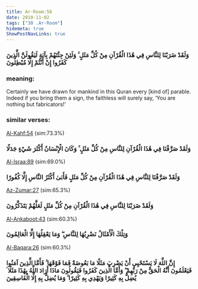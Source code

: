 ```yaml
---
title: Ar-Room:58
date: 2010-11-02
tags: ["30 .Ar-Room"]
hidemeta: true 
ShowPostNavLinks: true 
---
```

### وَلَقَدْ ضَرَبْنَا لِلنَّاسِ فِي هَٰذَا الْقُرْآنِ مِنْ كُلِّ مَثَلٍ ۚ وَلَئِنْ جِئْتَهُمْ بِآيَةٍ لَيَقُولَنَّ الَّذِينَ كَفَرُوا إِنْ أَنْتُمْ إِلَّا مُبْطِلُونَ
### meaning: 
Certainly we have drawn for mankind in this Quran every [kind of] parable. Indeed if you bring them a sign, the faithless will surely say, ‘You are nothing but fabricators!’
### similar verses: 

[Al-Kahf:54](/18/54) (sim:73.3%)

### وَلَقَدْ صَرَّفْنَا فِي هَٰذَا الْقُرْآنِ لِلنَّاسِ مِنْ كُلِّ مَثَلٍ ۚ وَكَانَ الْإِنْسَانُ أَكْثَرَ شَيْءٍ جَدَلًا

[Al-Israa:89](/17/89) (sim:69.0%)

### وَلَقَدْ صَرَّفْنَا لِلنَّاسِ فِي هَٰذَا الْقُرْآنِ مِنْ كُلِّ مَثَلٍ فَأَبَىٰ أَكْثَرُ النَّاسِ إِلَّا كُفُورًا

[Az-Zumar:27](/39/27) (sim:65.3%)

### وَلَقَدْ ضَرَبْنَا لِلنَّاسِ فِي هَٰذَا الْقُرْآنِ مِنْ كُلِّ مَثَلٍ لَعَلَّهُمْ يَتَذَكَّرُونَ

[Al-Ankaboot:43](/29/43) (sim:60.3%)

### وَتِلْكَ الْأَمْثَالُ نَضْرِبُهَا لِلنَّاسِ ۖ وَمَا يَعْقِلُهَا إِلَّا الْعَالِمُونَ

[Al-Baqara:26](/2/26) (sim:60.3%)

### إِنَّ اللَّهَ لَا يَسْتَحْيِي أَنْ يَضْرِبَ مَثَلًا مَا بَعُوضَةً فَمَا فَوْقَهَا ۚ فَأَمَّا الَّذِينَ آمَنُوا فَيَعْلَمُونَ أَنَّهُ الْحَقُّ مِنْ رَبِّهِمْ ۖ وَأَمَّا الَّذِينَ كَفَرُوا فَيَقُولُونَ مَاذَا أَرَادَ اللَّهُ بِهَٰذَا مَثَلًا ۘ يُضِلُّ بِهِ كَثِيرًا وَيَهْدِي بِهِ كَثِيرًا ۚ وَمَا يُضِلُّ بِهِ إِلَّا الْفَاسِقِينَ
